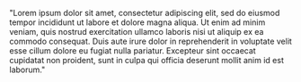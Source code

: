 "Lorem ipsum dolor sit amet, consectetur adipiscing elit, sed do eiusmod 
tempor incididunt ut labore et dolore magna aliqua. Ut enim ad minim veniam, quis 
nostrud exercitation ullamco laboris nisi ut aliquip ex ea commodo consequat. Duis 
aute irure dolor in reprehenderit in voluptate velit esse cillum dolore eu fugiat 
nulla pariatur. Excepteur sint occaecat cupidatat non proident, sunt in culpa qui 
officia deserunt mollit anim id est laborum."
                                 